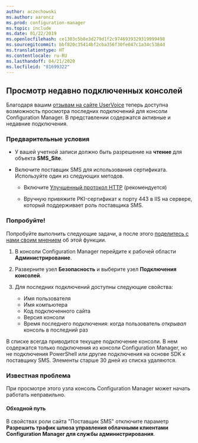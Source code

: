 ```yaml
---
author: aczechowski
ms.author: aaroncz
ms.prod: configuration-manager
ms.topic: include
ms.date: 01/22/2019
ms.openlocfilehash: ce1303c5b8e3d279d1f2c9746939329319999498
ms.sourcegitcommit: bbf820c35414bf2cba356f30fe047c1a34c5384d
ms.translationtype: HT
ms.contentlocale: ru-RU
ms.lasthandoff: 04/21/2020
ms.locfileid: "81699322"
---
```

## <a name="view-recently-connected-consoles"></a><a name="bkmk_console"></a> Просмотр недавно подключенных консолей 
<!--3699367-->

Благодаря вашим [отзывам на сайте UserVoice](https://configurationmanager.uservoice.com/forums/300492-ideas/suggestions/12508299-active-admin-consoles) теперь доступна возможность просмотра последних подключений для консоли Configuration Manager. В представлении содержатся активные и недавние подключения. 


### <a name="prerequisites"></a>Предварительные условия

- У вашей учетной записи должно быть разрешение на **чтение** для объекта **SMS_Site**.  

- Включите поставщик SMS для использования сертификата.<!--SCCMDocs-pr issue 3135--> Используйте один из следующих методов.  

    - Включите [Улучшенный протокол HTTP](../../../../plan-design/hierarchy/enhanced-http.md) (рекомендуется)  

    - Вручную привяжите PKI-сертификат к порту 443 в IIS на сервере, который поддерживает роль поставщика SMS.  


### <a name="try-it-out"></a>Попробуйте!

Попробуйте выполнить следующие задачи, а после этого [поделитесь с нами своим мнением](../../../../understand/find-help.md#product-feedback) об этой функции.

1. В консоли Configuration Manager перейдите к рабочей области **Администрирование**.  

2. Разверните узел **Безопасность** и выберите узел **Подключения консолей**.  

3. Для последних подключений доступны следующие свойства:  

    - Имя пользователя
    - Имя компьютера
    - Код подключенного сайта
    - Версия консоли
    - Время последнего подключения: когда пользователь *открывал* консоль в последний раз

В списке всегда приводится текущее подключение консоли. В нем содержатся только подключения из консоли Configuration Manager, но не подключения PowerShell или другие подключения на основе SDK к поставщику SMS. Элементы старше 30 дней из списка удаляются.


### <a name="known-issue"></a>Известная проблема

При просмотре этого узла консоль Configuration Manager может начать работать неправильно. 

#### <a name="workaround"></a>Обходной путь
В свойствах роли сайта "Поставщик SMS" отключите параметр **Разрешить трафик шлюза управления облачными клиентами Configuration Manager для службы администрирования**.

